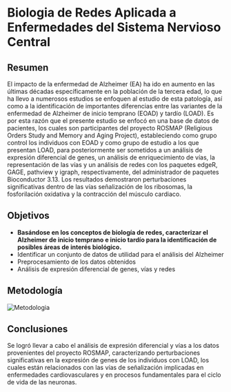 # Biologia de Redes Aplicada a Enfermedades del Sistema Nervioso Central

## Resumen 
El impacto de la enfermedad de Alzheimer (EA) ha ido en aumento en las últimas décadas específicamente en la población de la tercera edad, lo que ha llevo a numerosos estudios se enfoquen al estudio de esta patología, así como a la identificación de importantes diferencias entre las variantes de la enfermedad de Alzheimer de inicio temprano (EOAD) y tardío (LOAD). Es por esta razón que el presente estudio se enfocó en una base de datos de pacientes, los cuales son participantes del proyecto ROSMAP (Religious Orders Study and Memory and Aging Project), estableciendo como grupo control los individuos con EOAD y como grupo de estudio a los que presentan LOAD, para posteriormente ser sometidos a un análisis de expresión diferencial de genes, un análisis de enriquecimiento de vías, la representación de las vías y un análisis de redes con los paquetes edgeR, GAGE, pathview y igraph, respectivamente, del administrador de paquetes Bioconductor 3.13. Los resultados demostraron perturbaciones significativas dentro de las vías señalización de los ribosomas, la fosforilación oxidativa y la contracción del músculo cardiaco. 

## Objetivos
- **Basándose en los conceptos de biología de redes, caracterizar el Alzheimer de inicio temprano e inicio tardío para la identificación de posibles áreas de interés biológico.**
- Identificar un conjunto de datos de utilidad para el análisis del Alzheimer
- Preprocesamiento de los datos obtenidos
- Análisis de expresión diferencial de genes, vías y redes

## Metodología 
![Metodologia]("https://github.com/IsaiasGutierrezCruz/BiologiaDeRedesAplicadaAEnfermedadesDelSNC/blob/main/Metodologia.pngMetodologia.png")

## Conclusiones 
Se logró llevar a cabo el análisis de expresión diferencial y vías a los datos provenientes del proyecto ROSMAP, caracterizando perturbaciones significativas en la expresión de genes de los individuos con LOAD, los cuales están relacionados con las vías de señalización implicadas en enfermedades cardiovasculares y en procesos fundamentales para el ciclo de vida de las neuronas.
